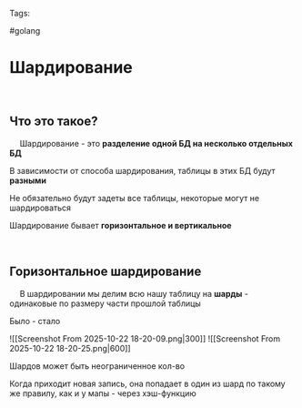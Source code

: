 Tags:

#golang 



# Шардирование
 
## Что это такое?
 
Шардирование - это **разделение одной БД на несколько отдельных БД**

В зависимости от способа шардирования, таблицы в этих БД будут **разными**

Не обязательно будут задеты все таблицы, некоторые могут не шардироваться
 

Шардирование бывает **горизонтальное и вертикальное**

 
## Горизонтальное шардирование
 
 В шардировании мы делим всю нашу таблицу на **шарды** - одинаковые по размеру части прошлой таблицы
 
 Было - стало
 
 ![[Screenshot From 2025-10-22 18-20-09.png|300]]
 ![[Screenshot From 2025-10-22 18-20-25.png|600]]
 
 



 
 Шардов может быть неограниченное кол-во
 
 Когда приходит новая запись, она попадает в один из шард по такому же правилу, как и у мапы - через хэш-функцию